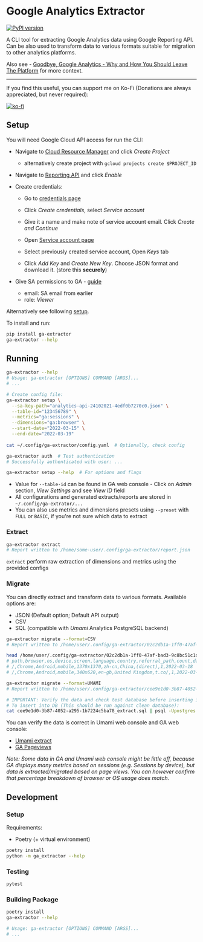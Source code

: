 # Google Analytics Extractor

[![PyPI version](https://badge.fury.io/py/ga-extractor.svg)](https://badge.fury.io/py/ga-extractor)

A CLI tool for extracting Google Analytics data using Google Reporting API. Can be also used to transform data to various formats suitable for migration to other analytics platforms.

Also see - [Goodbye, Google Analytics - Why and How You Should Leave The Platform](https://martinheinz.dev/blog/71) for more context.

-----

If you find this useful, you can support me on Ko-Fi (Donations are always appreciated, but never required):

[![ko-fi](https://ko-fi.com/img/githubbutton_sm.svg)](https://ko-fi.com/K3K6F4XN6)

## Setup

You will need Google Cloud API access for run the CLI:

- Navigate to [Cloud Resource Manager](https://console.cloud.google.com/cloud-resource-manager) and click _Create Project_
    - alternatively create project with `gcloud projects create $PROJECT_ID`
- Navigate to [Reporting API](https://console.cloud.google.com/apis/library/analyticsreporting.googleapis.com) and click _Enable_
- Create credentials:
    - Go to [credentials page](https://console.cloud.google.com/apis/credentials)
    - Click _Create credentials_, select _Service account_
    - Give it a name and make note of service account email. Click _Create and Continue_

    - Open [Service account page](https://console.cloud.google.com/iam-admin/serviceaccounts)
    - Select previously created service account, Open _Keys_ tab
    - Click _Add Key_ and _Create New Key_. Choose JSON format and download it. (store this **securely**)

- Give SA permissions to GA - [guide](https://support.google.com/analytics/answer/1009702#Add)
    - email: SA email from earlier
    - role: _Viewer_
  
Alternatively see following [setup](https://martinheinz.dev/blog/62).

To install and run:

```bash
pip install ga-extractor
ga-extractor --help
```
  
## Running

```bash
ga-extractor --help
# Usage: ga-extractor [OPTIONS] COMMAND [ARGS]...
# ...

# Create config file:
ga-extractor setup \
  --sa-key-path="analytics-api-24102021-4edf0b7270c0.json" \
  --table-id="123456789" \
  --metrics="ga:sessions" \
  --dimensions="ga:browser" \
  --start-date="2022-03-15" \
  --end-date="2022-03-19"
  
cat ~/.config/ga-extractor/config.yaml  # Optionally, check config

ga-extractor auth  # Test authentication
# Successfully authenticated with user: ...

ga-extractor setup --help  # For options and flags
```

- Value for `--table-id` can be found in GA web console - Click on _Admin_ section, _View Settings_ and see _View ID_ field
- All configurations and generated extracts/reports are stored in `~/.config/ga-extrator/...`
- You can also use metrics and dimensions presets using `--preset` with `FULL` or `BASIC`, if you're not sure which data to extract

### Extract

```bash
ga-extractor extract
# Report written to /home/some-user/.config/ga-extractor/report.json
```

`extract` perform raw extraction of dimensions and metrics using the provided configs

### Migrate

You can directly extract and transform data to various formats. Available options are:

- JSON (Default option; Default API output)
- CSV
- SQL (compatible with _Umami_ Analytics PostgreSQL backend)

```bash
ga-extractor migrate --format=CSV
# Report written to /home/user/.config/ga-extractor/02c2db1a-1ff0-47af-bad3-9c8bc51c1d13_extract.csv

head /home/user/.config/ga-extractor/02c2db1a-1ff0-47af-bad3-9c8bc51c1d13_extract.csv
# path,browser,os,device,screen,language,country,referral_path,count,date
# /,Chrome,Android,mobile,1370x1370,zh-cn,China,(direct),1,2022-03-18
# /,Chrome,Android,mobile,340x620,en-gb,United Kingdom,t.co/,1,2022-03-18

ga-extractor migrate --format=UMAMI
# Report written to /home/user/.config/ga-extractor/cee9e1d0-3b87-4052-a295-1b7224c5ba78_extract.sql

# IMPORTANT: Verify the data and check test database before inserting into production instance 
# To insert into DB (This should be run against clean database):
cat cee9e1d0-3b87-4052-a295-1b7224c5ba78_extract.sql | psql -Upostgres -a some-db
```

You can verify the data is correct in Umami web console and GA web console:

- [Umami extract](./assets/umami-migration.png)
- [GA Pageviews](./assets/ga-pageviews.png)

_Note: Some data in GA and Umami web console might be little off, because GA displays many metrics based on sessions (e.g. Sessions by device), but data is extracted/migrated based on page views. You can however confirm that percentage breakdown of browser or OS usage does match._

## Development

### Setup

Requirements:

- Poetry (+ virtual environment)

```bash
poetry install
python -m ga_extractor --help
```

### Testing

```bash
pytest
```

### Building Package

```bash
poetry install
ga-extractor --help

# Usage: ga-extractor [OPTIONS] COMMAND [ARGS]...
# ...
```
